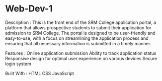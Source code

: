# Web-Dev-1


Description : 
This is the front end of the SRM College application portal, a platform that allows prospective students to submit their application for admission to SRM College. The portal is designed to be user-friendly and easy-to-use, with a focus on streamlining the application process and ensuring that all necessary information is submitted in a timely manner.

Features : 
Online application submission
Ability to track application status
Responsive design for optimal user experience on various devices
Secure login system

Built With : 
HTML
CSS
JavaScript
